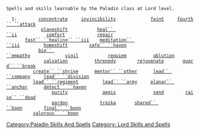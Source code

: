 `Spells and skills learnable by the Paladin class at Lord level.`  
  
  
`  1:        `[`concentrate`](concentrate "wikilink")`     `[`invincibility`](invincibility "wikilink")`             `[`feint`](feint "wikilink")`     `[`fourth`` ``attack`](fourth_attack "wikilink")  
`             `[`planeshift`](planeshift "wikilink")`           `[`heal`` ``ii`](heal_ii "wikilink")`           `[`comfort`](comfort "wikilink")`            `[`repair`](repair "wikilink")  
`       `[`fast`` ``healing`` ``iii`](fast_healing_iii "wikilink")`    `[`meditation`` ``iii`](meditation_iii "wikilink")`         `[`homeshift`](homeshift "wikilink")`        `[`safe`` ``haven`](safe_haven "wikilink")  
`            `[`bio`` ``empathy`](bio_empathy "wikilink")`             `[`vigil`](vigil "wikilink")`           `[`requiem`](requiem "wikilink")`          `[`ablution`](ablution "wikilink")  
`              `[`salvation`](salvation "wikilink")`          `[`threnody`](threnody "wikilink")`        `[`rejuvenate`](rejuvenate "wikilink")`       `[`guard`` ``break`](guard_break "wikilink")  
`          `[`create`` ``shrine`](create_shrine "wikilink")`      `[`mentor`` ``other`](mentor_other "wikilink")`      `[`lead`` ``company`](lead_company "wikilink")`     `[`lead`` ``division`](lead_division "wikilink")  
`          `[`lead`` ``regiment`](lead_regiment "wikilink")`         `[`lead`` ``army`](lead_army "wikilink")`     `[`planar`` ``anchor`](planar_anchor "wikilink")`      `[`detect`` ``haven`](detect_haven "wikilink")  
`                 `[`purity`](purity "wikilink")`             `[`aegis`](aegis "wikilink")`              `[`send`](send "wikilink")`        `[`raise`` ``dead`](raise_dead "wikilink")  
`                 `[`pardon`](pardon "wikilink")`            `[`troika`](troika "wikilink")`       `[`shared`` ``boon`](shared_boon "wikilink")`        `[`final`` ``boon`](final_boon "wikilink")  
`          `[`valorous`` ``boon`](valorous_boon "wikilink")

[Category:Paladin Skills And
Spells](Category:Paladin_Skills_And_Spells "wikilink") [Category: Lord
Skills and Spells](Category:_Lord_Skills_and_Spells "wikilink")

